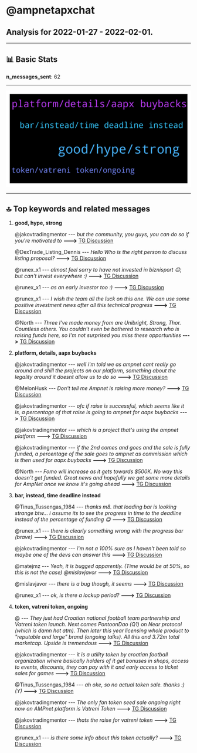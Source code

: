 # **@ampnetapxchat**
 ## Analysis for **2022-01-27** - **2022-02-01**.

---

## 📊 **Basic Stats**

**n_messages_sent**: 62

---
![wordcloud](ampnetapxchat_5Days_wordcloud.png)

---


## 🔝 **Top keywords and related messages**

1. **good, hype, strong**

    @jakovtradingmentor --- *but the community, you guys, you can do so if you're motivated to* **--->** [TG Discussion](https://t.me/ampnetapxchat/36780)

    @DexTrade_Listing_Dennis --- *Hello Who is the right person to discuss listing proposal?* **--->** [TG Discussion](https://t.me/ampnetapxchat/36846)

    @runex_x1 --- *almost feel sorry to have not invested in biznisport 😊, but can't invest everywhere :)* **--->** [TG Discussion](https://t.me/ampnetapxchat/36893)

    @runex_x1 --- *as an early investor too :)* **--->** [TG Discussion](https://t.me/ampnetapxchat/36884)

    @runex_x1 --- *I wish the team all the luck on this one. We can use some positive investment news after all this technical progress* **--->** [TG Discussion](https://t.me/ampnetapxchat/36883)

    @North --- *Three I've made money from are Unibright, Strong, Thor. Countless others.  You couldn't even be bothered to research who is raising funds here, so I'm not surprised you miss these opportunities* **--->** [TG Discussion](https://t.me/ampnetapxchat/36825)

2. **platform, details, aapx buybacks**

    @jakovtradingmentor --- *well i'm told we as ampnet cant really go around and shill the projects on our platform, something about the legality around it doesnt allow us to do so* **--->** [TG Discussion](https://t.me/ampnetapxchat/36779)

    @MelonHusk --- *Don't tell me Ampnet is raising more money?* **--->** [TG Discussion](https://t.me/ampnetapxchat/36814)

    @jakovtradingmentor --- *ofc if raise is successful, which seems like it is, a percentage of that raise is going to ampnet for aapx buybacks* **--->** [TG Discussion](https://t.me/ampnetapxchat/36817)

    @jakovtradingmentor --- *which is a project that's using the ampnet platform* **--->** [TG Discussion](https://t.me/ampnetapxchat/36816)

    @jakovtradingmentor --- *if the 2nd comes and goes and the sale is fully funded, a percentage of the sale goes to ampnet as commission which is then used for aapx buybacks* **--->** [TG Discussion](https://t.me/ampnetapxchat/36857)

    @North --- *Fomo will increase as it gets towards  $500K. No way this doesn't get funded. Great news and hopefully we get some more details for AmpNet once we know it's going ahead* **--->** [TG Discussion](https://t.me/ampnetapxchat/36773)

3. **bar, instead, time deadline instead**

    @Tinus_Tussengas_1984 --- *thanks m8. that loading bar is looking strange btw... i assume its to see the progress in time to the deadline instead of the percentage of funding 😋* **--->** [TG Discussion](https://t.me/ampnetapxchat/36806)

    @runex_x1 --- *there is clearly something wrong with the progress bar (brave)* **--->** [TG Discussion](https://t.me/ampnetapxchat/36882)

    @jakovtradingmentor --- *i'm not a 100% sure as I haven't been told so maybe one of the devs can answer this* **--->** [TG Discussion](https://t.me/ampnetapxchat/36859)

    @matejmz --- *Yeah, it is bugged apparently. (Time would be at 50%, so this is not the case)  @mislavjavor* **--->** [TG Discussion](https://t.me/ampnetapxchat/36807)

    @mislavjavor --- *there is a bug though, it seems* **--->** [TG Discussion](https://t.me/ampnetapxchat/36811)

    @runex_x1 --- *ok, is there a lockup period?* **--->** [TG Discussion](https://t.me/ampnetapxchat/36892)

4. **token, vatreni token, ongoing**

    @<UNK> --- *They just had Croatian national football team partnership and Vatreni token launch. Next comes PontoonDao (Q1) on Near protocol (which is damn hot atm). Then later this year licensing whole product to "reputable and large" brand (ongoing talks).  All this and 3.72m total marketcap. Upside is tremendous* **--->** [TG Discussion](https://t.me/ampnetapxchat/36757)

    @jakovtradingmentor --- *it is a utility token by croatian football organization where basically holders of it get bonuses in shops, access to events, discounts, they can pay with it and early access to ticket sales for games* **--->** [TG Discussion](https://t.me/ampnetapxchat/36891)

    @Tinus_Tussengas_1984 --- *ah oke, so no actual token sale. thanks :) (Y)* **--->** [TG Discussion](https://t.me/ampnetapxchat/36831)

    @jakovtradingmentor --- *The only fan token seed sale ongoing right now on AMPnet platform is Vatreni Token* **--->** [TG Discussion](https://t.me/ampnetapxchat/36830)

    @jakovtradingmentor --- *thats the raise for vatreni token* **--->** [TG Discussion](https://t.me/ampnetapxchat/36815)

    @runex_x1 --- *is there some info about this token actually?* **--->** [TG Discussion](https://t.me/ampnetapxchat/36888)

